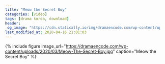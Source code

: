 ```yaml
---
title: "Meow the Secret Boy"
categories: [video]
tags: [drama korea, download]
header:
 og_image: "https://cdn.statically.io/img/dramaencode.com/wp-content/uploads/2020/03/Meow-The-Secret-Boy.jpg?w=678px&h=381px"
last_modified_at: 2020-04-16 21:01:03
---
```




{% include figure image_url="https://dramaencode.com/wp-content/uploads/2020/03/Meow-The-Secret-Boy.jpg" caption="Meow the Secret Boy" %}
